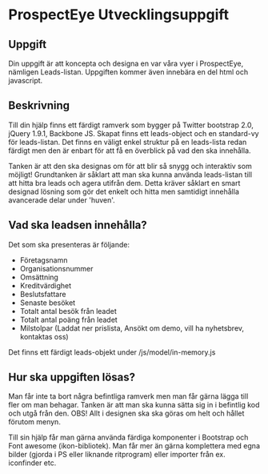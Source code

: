 ProspectEye Utvecklingsuppgift
===============================

Uppgift
---------------
Din uppgift är att koncepta och designa en var våra vyer i ProspectEye, nämligen Leads-listan. Uppgiften kommer även innebära en del html och javascript.

Beskrivning
---------------
Till din hjälp finns ett färdigt ramverk som bygger på Twitter bootstrap 2.0, jQuery 1.9.1, Backbone JS. Skapat finns ett leads-object och en standard-vy för leads-listan. Det finns en väligt enkel struktur på en leads-lista redan färdigt men den är enbart för att få en överblick på vad den ska innehålla.

Tanken är att den ska designas om för att blir så snygg och interaktiv som möjligt! Grundtanken är såklart att man ska kunna  använda leads-listan till att hitta bra leads och agera utifrån dem. Detta kräver såklart en smart designad lösning som gör det enkelt och hitta men samtidigt innehålla avancerade delar under 'huven'.

Vad ska leadsen innehålla?
---------------
Det som ska presenteras är följande:
- Företagsnamn
- Organisationsnummer
- Omsättning
- Kreditvärdighet
- Beslutsfattare
- Senaste besöket
- Totalt antal besök från leadet
- Totalt antal poäng från leadet
- Milstolpar (Laddat ner prislista, Ansökt om demo, vill ha nyhetsbrev, kontaktas oss)

Det finns ett färdigt leads-objekt under /js/model/in-memory.js

Hur ska uppgiften lösas?
----------------
Man får inte ta bort några befintliga ramverk men man får gärna lägga till fler om man behagar. Tanken är att man ska kunna sätta sig in i befintlig kod och utgå från den. OBS! Allt i designen ska ska göras om helt och hållet förutom menyn.

Till sin hjälp får man gärna använda färdiga komponenter i Bootstrap och Font awesome (ikon-bibliotek). Man får mer än gärna komplettera med egna bilder (gjorda i PS eller liknande ritprogram) eller importer från ex. iconfinder etc.